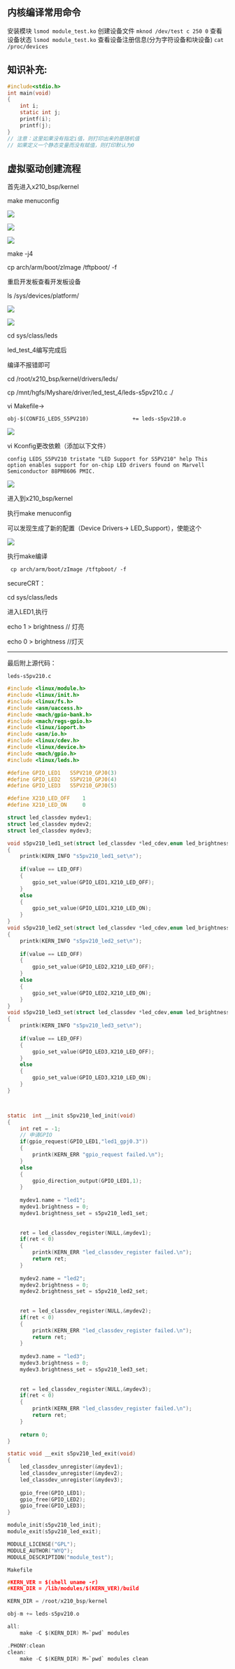 ﻿
## 内核编译常用命令
安装模块
`lsmod module_test.ko`
创建设备文件
`mknod /dev/test c 250 0`
查看设备状态
`lsmod module_test.ko`
查看设备注册信息(分为字符设备和块设备)
`cat /proc/devices`



## 知识补充:

```c
#include<stdio.h>
int main(void)
{
	int i;
	static int j;
	printf(i);
	printf(j);
}
// 注意：这里如果没有指定i值，则打印出来的是随机值
// 如果定义一个静态变量而没有赋值，则打印默认为0

```

## 虚拟驱动创建流程

首先进入x210_bsp/kernel 

make menuconfig

![](https://img-blog.csdnimg.cn/783c09aa06cb4a83a4df08d76d31c447.png)


![](https://img-blog.csdnimg.cn/dc736c9d0d2b4ceaaaffcd6f90a1a16a.png)


![](https://img-blog.csdnimg.cn/1193fb6e02be4c52a1d5951b0236ff38.png)


make -j4 

 cp arch/arm/boot/zImage /tftpboot/ -f

重启开发板查看开发板设备

ls /sys/devices/platform/

![](https://img-blog.csdnimg.cn/f57e4a58658e4380967bbfa1c0813864.png)


![](https://img-blog.csdnimg.cn/2f3b1acd43e740e68774ecbe2824ea2f.png)


cd sys/class/leds

led_test_4编写完成后

编译不报错即可

cd /root/x210_bsp/kernel/drivers/leds/

cp /mnt/hgfs/Myshare/driver/led_test_4/leds-s5pv210.c ./



vi Makefile->

`obj-$(CONFIG_LEDS_S5PV210)              += leds-s5pv210.o`

![](https://img-blog.csdnimg.cn/b30ce84418064d24a4e01c96218834f2.png)




vi Kconfig更改依赖（添加以下文件）

`config LEDS_S5PV210
        tristate "LED Support for S5PV210"
        help
          This option enables support for on-chip LED drivers found on Marvell
          Semiconductor 88PM8606 PMIC.`



![](https://img-blog.csdnimg.cn/43715e94bbcb4e8ab850492c919afc33.png)






进入到x210_bsp/kernel

执行make menuconfig

可以发现生成了新的配置（Device Drivers-> LED_Support），使能这个

![](https://img-blog.csdnimg.cn/31b19678d8204209b05d62de54afd1d9.png)


执行make编译

` cp arch/arm/boot/zImage /tftpboot/ -f`



secureCRT：

cd sys/class/leds

进入LED1,执行

echo 1 > brightness   // 灯亮

echo 0 > brightness //灯灭

---
最后附上源代码：

`leds-s5pv210.c`
```c
#include <linux/module.h>
#include <linux/init.h>
#include <linux/fs.h>
#include <asm/uaccess.h>
#include <mach/gpio-bank.h>
#include <mach/regs-gpio.h>
#include <linux/ioport.h>
#include <asm/io.h>
#include <linux/cdev.h>
#include <linux/device.h>
#include <mach/gpio.h>
#include <linux/leds.h>

#define GPIO_LED1	S5PV210_GPJ0(3)
#define GPIO_LED2	S5PV210_GPJ0(4)
#define GPIO_LED3	S5PV210_GPJ0(5)

#define X210_LED_OFF	1
#define X210_LED_ON		0

struct led_classdev mydev1;
struct led_classdev mydev2;
struct led_classdev mydev3;

void s5pv210_led1_set(struct led_classdev *led_cdev,enum led_brightness value)
{
	printk(KERN_INFO "s5pv210_led1_set\n");
	
	if(value == LED_OFF)
	{
		gpio_set_value(GPIO_LED1,X210_LED_OFF);
	}
	else
	{
		gpio_set_value(GPIO_LED1,X210_LED_ON);
	}
}
void s5pv210_led2_set(struct led_classdev *led_cdev,enum led_brightness value)
{
	printk(KERN_INFO "s5pv210_led2_set\n");
	
	if(value == LED_OFF)
	{
		gpio_set_value(GPIO_LED2,X210_LED_OFF);
	}
	else
	{
		gpio_set_value(GPIO_LED2,X210_LED_ON);
	}
}
void s5pv210_led3_set(struct led_classdev *led_cdev,enum led_brightness value)
{
	printk(KERN_INFO "s5pv210_led3_set\n");
	
	if(value == LED_OFF)
	{
		gpio_set_value(GPIO_LED3,X210_LED_OFF);
	}
	else
	{
		gpio_set_value(GPIO_LED3,X210_LED_ON);
	}
}



static  int __init s5pv210_led_init(void)
{
	int ret = -1;
	// 申请GPIO
	if(gpio_request(GPIO_LED1,"led1_gpj0.3"))
	{
		printk(KERN_ERR "gpio_request failed.\n");
	}
	else
	{
		gpio_direction_output(GPIO_LED1,1);
	}
	
	mydev1.name = "led1";
	mydev1.brightness = 0;
	mydev1.brightness_set = s5pv210_led1_set;
	
	
	ret = led_classdev_register(NULL,&mydev1);
	if(ret < 0)
	{
		printk(KERN_ERR "led_classdev_register failed.\n");
		return ret;
	}
	
	mydev2.name = "led2";
	mydev2.brightness = 0;
	mydev2.brightness_set = s5pv210_led2_set;
	
	
	ret = led_classdev_register(NULL,&mydev2);
	if(ret < 0)
	{
		printk(KERN_ERR "led_classdev_register failed.\n");
		return ret;
	}
	
	mydev3.name = "led3";
	mydev3.brightness = 0;
	mydev3.brightness_set = s5pv210_led3_set;
	
	
	ret = led_classdev_register(NULL,&mydev3);
	if(ret < 0)
	{
		printk(KERN_ERR "led_classdev_register failed.\n");
		return ret;
	}
	
	return 0;
}

static void __exit s5pv210_led_exit(void)
{
	led_classdev_unregister(&mydev1);
	led_classdev_unregister(&mydev2);
	led_classdev_unregister(&mydev3);
	
	gpio_free(GPIO_LED1);
	gpio_free(GPIO_LED2);
	gpio_free(GPIO_LED3);
}

module_init(s5pv210_led_init);
module_exit(s5pv210_led_exit);

MODULE_LICENSE("GPL");
MODULE_AUTHOR("WYQ");
MODULE_DESCRIPTION("module_test");
```


`Makefile`
```c
#KERN_VER = $(shell uname -r)
#KERN_DIR = /lib/modules/$(KERN_VER)/build

KERN_DIR = /root/x210_bsp/kernel

obj-m += leds-s5pv210.o

all:
	make -C $(KERN_DIR) M=`pwd` modules

.PHONY:clean
clean:
	make -C $(KERN_DIR) M=`pwd` modules clean

```
